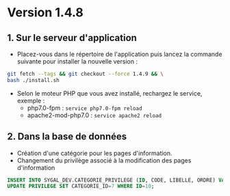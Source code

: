 # Version 1.4.8

## 1. Sur le serveur d'application
  
- Placez-vous dans le répertoire de l'application puis lancez la commande suivante 
pour installer la nouvelle version :

```bash
git fetch --tags && git checkout --force 1.4.9 && \
bash ./install.sh
```

- Selon le moteur PHP que vous avez installé, rechargez le service, exemple :
  - php7.0-fpm         : `service php7.0-fpm reload`
  - apache2-mod-php7.0 : `service apache2 reload`

## 2. Dans la base de données

- Création d'une catégorie pour les pages d'information.
- Changement du privilège associé à la modification des pages d'information
 
```SQL
INSERT INTO SYGAL_DEV.CATEGORIE_PRIVILEGE (ID, CODE, LIBELLE, ORDRE) VALUES (7, 'page-information', 'Pages d''information', 15);
UPDATE PRIVILEGE SET CATEGORIE_ID=7 WHERE ID=10;
``` 